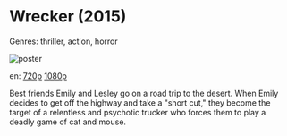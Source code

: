 # Wrecker (2015)

Genres: thriller, action, horror

![poster](http://image.tmdb.org/t/p/w500/YDXiyBgWRTrsYivyv5qISU9kvf.jpg)

en:
  [720p](magnet:?xt=urn:btih:4B2B16520AB8D27913E2BE93089BDB2D80F55F5E&tr=udp://glotorrents.pw:6969/announce&tr=udp://tracker.opentrackr.org:1337/announce&tr=udp://torrent.gresille.org:80/announce&tr=udp://tracker.openbittorrent.com:80&tr=udp://tracker.coppersurfer.tk:6969&tr=udp://tracker.leechers-paradise.org:6969&tr=udp://p4p.arenabg.ch:1337&tr=udp://tracker.internetwarriors.net:1337)
  [1080p](magnet:?xt=urn:btih:2B440A7F20BC5AC97FCA6E6E27F295C01A8DDEDA&tr=udp://glotorrents.pw:6969/announce&tr=udp://tracker.opentrackr.org:1337/announce&tr=udp://torrent.gresille.org:80/announce&tr=udp://tracker.openbittorrent.com:80&tr=udp://tracker.coppersurfer.tk:6969&tr=udp://tracker.leechers-paradise.org:6969&tr=udp://p4p.arenabg.ch:1337&tr=udp://tracker.internetwarriors.net:1337)
  


Best friends Emily and Lesley go on a road trip to the desert. When Emily decides to get off the highway and take a "short cut," they become the target of a relentless and psychotic trucker who forces them to play a deadly game of cat and mouse.